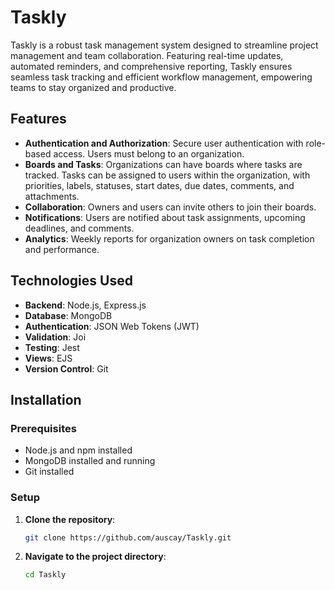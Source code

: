 # Taskly

Taskly is a robust task management system designed to streamline project management and team collaboration. Featuring real-time updates, automated reminders, and comprehensive reporting, Taskly ensures seamless task tracking and efficient workflow management, empowering teams to stay organized and productive.

## Features

- **Authentication and Authorization**: Secure user authentication with role-based access. Users must belong to an organization.
- **Boards and Tasks**: Organizations can have boards where tasks are tracked. Tasks can be assigned to users within the organization, with priorities, labels, statuses, start dates, due dates, comments, and attachments.
- **Collaboration**: Owners and users can invite others to join their boards.
- **Notifications**: Users are notified about task assignments, upcoming deadlines, and comments.
- **Analytics**: Weekly reports for organization owners on task completion and performance.

## Technologies Used

- **Backend**: Node.js, Express.js
- **Database**: MongoDB
- **Authentication**: JSON Web Tokens (JWT)
- **Validation**: Joi
- **Testing**: Jest
- **Views**: EJS
- **Version Control**: Git

## Installation

### Prerequisites

- Node.js and npm installed
- MongoDB installed and running
- Git installed

### Setup

1. **Clone the repository**:
   ```bash
   git clone https://github.com/auscay/Taskly.git

2. **Navigate to the project directory**:
   ```bash
   cd Taskly



